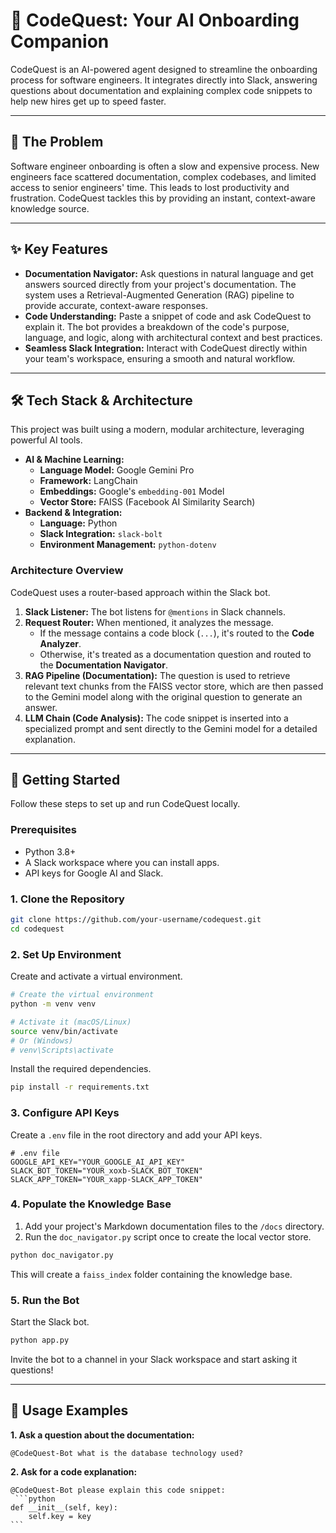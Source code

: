 # 🤖 CodeQuest: Your AI Onboarding Companion

CodeQuest is an AI-powered agent designed to streamline the onboarding process for software engineers. It integrates directly into Slack, answering questions about documentation and explaining complex code snippets to help new hires get up to speed faster.


-----

## 🎯 The Problem

Software engineer onboarding is often a slow and expensive process. New engineers face scattered documentation, complex codebases, and limited access to senior engineers' time. This leads to lost productivity and frustration. CodeQuest tackles this by providing an instant, context-aware knowledge source.

-----

## ✨ Key Features

  * **Documentation Navigator:** Ask questions in natural language and get answers sourced directly from your project's documentation. The system uses a Retrieval-Augmented Generation (RAG) pipeline to provide accurate, context-aware responses.
  * **Code Understanding:** Paste a snippet of code and ask CodeQuest to explain it. The bot provides a breakdown of the code's purpose, language, and logic, along with architectural context and best practices.
  * **Seamless Slack Integration:** Interact with CodeQuest directly within your team's workspace, ensuring a smooth and natural workflow.

-----

## 🛠️ Tech Stack & Architecture

This project was built using a modern, modular architecture, leveraging powerful AI tools.

  * **AI & Machine Learning:**
      * **Language Model:** Google Gemini Pro
      * **Framework:** LangChain
      * **Embeddings:** Google's `embedding-001` Model
      * **Vector Store:** FAISS (Facebook AI Similarity Search)
  * **Backend & Integration:**
      * **Language:** Python
      * **Slack Integration:** `slack-bolt`
      * **Environment Management:** `python-dotenv`

### Architecture Overview

CodeQuest uses a router-based approach within the Slack bot.

1.  **Slack Listener:** The bot listens for `@mentions` in Slack channels.
2.  **Request Router:** When mentioned, it analyzes the message.
      * If the message contains a code block (`...`), it's routed to the **Code Analyzer**.
      * Otherwise, it's treated as a documentation question and routed to the **Documentation Navigator**.
3.  **RAG Pipeline (Documentation):** The question is used to retrieve relevant text chunks from the FAISS vector store, which are then passed to the Gemini model along with the original question to generate an answer.
4.  **LLM Chain (Code Analysis):** The code snippet is inserted into a specialized prompt and sent directly to the Gemini model for a detailed explanation.

-----

## 🚀 Getting Started

Follow these steps to set up and run CodeQuest locally.

### Prerequisites

  * Python 3.8+
  * A Slack workspace where you can install apps.
  * API keys for Google AI and Slack.

### 1\. Clone the Repository

```bash
git clone https://github.com/your-username/codequest.git
cd codequest
```

### 2\. Set Up Environment

Create and activate a virtual environment.

```bash
# Create the virtual environment
python -m venv venv

# Activate it (macOS/Linux)
source venv/bin/activate
# Or (Windows)
# venv\Scripts\activate
```

Install the required dependencies.

```bash
pip install -r requirements.txt
```

### 3\. Configure API Keys

Create a `.env` file in the root directory and add your API keys.

```
# .env file
GOOGLE_API_KEY="YOUR_GOOGLE_AI_API_KEY"
SLACK_BOT_TOKEN="YOUR_xoxb-SLACK_BOT_TOKEN"
SLACK_APP_TOKEN="YOUR_xapp-SLACK_APP_TOKEN"
```

### 4\. Populate the Knowledge Base

1.  Add your project's Markdown documentation files to the `/docs` directory.
2.  Run the `doc_navigator.py` script once to create the local vector store.

<!-- end list -->

```bash
python doc_navigator.py
```

This will create a `faiss_index` folder containing the knowledge base.

### 5\. Run the Bot

Start the Slack bot.

```bash
python app.py
```

Invite the bot to a channel in your Slack workspace and start asking it questions\!

-----

## 💬 Usage Examples

**1. Ask a question about the documentation:**

`@CodeQuest-Bot what is the database technology used?`

**2. Ask for a code explanation:**

`@CodeQuest-Bot please explain this code snippet:`</br>
`  ```python `</br>
`def __init__(self, key):`</br>
`     self.key = key `</br>
` ``` `
